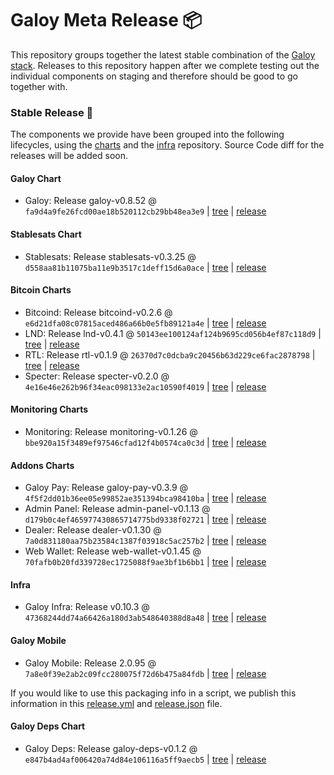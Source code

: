 # Galoy Meta Release 📦

This repository groups together the latest stable combination of the [Galoy stack](https://github.com/GaloyMoney/awesome-galoy#tech-components). 
Releases to this repository happen after we complete testing out the individual components on staging and therefore should be good to go together with.

### Stable Release 🎉

The components we provide have been grouped into the following lifecycles, using the [charts](https://github.com/GaloyMoney/charts) and the [infra](https://github.com/GaloyMoney/galoy-infra) repository. 
Source Code diff for the releases will be added soon.

#### Galoy Chart
- Galoy: Release galoy-v0.8.52 @ `fa9d4a9fe26fcd00ae18b520112cb29bb48ea3e9` | [tree](https://github.com/GaloyMoney/charts/tree/fa9d4a9fe26fcd00ae18b520112cb29bb48ea3e9/charts/galoy) | [release](https://github.com/GaloyMoney/charts/releases/tag/galoy-v0.8.52)

#### Stablesats Chart
- Stablesats: Release stablesats-v0.3.25 @ `d558aa81b11075ba11e9b3517c1deff15d6a0ace` | [tree](https://github.com/GaloyMoney/charts/tree/d558aa81b11075ba11e9b3517c1deff15d6a0ace/charts/stablesats) | [release](https://github.com/GaloyMoney/charts/releases/tag/stablesats-v0.3.25)

#### Bitcoin Charts
- Bitcoind: Release bitcoind-v0.2.6 @ `e6d21dfa08c07815aced486a66b0e5fb89121a4e` | [tree](https://github.com/GaloyMoney/charts/tree/e6d21dfa08c07815aced486a66b0e5fb89121a4e/charts/bitcoind) | [release](https://github.com/GaloyMoney/charts/releases/tag/bitcoind-v0.2.6)
- LND: Release lnd-v0.4.1 @ `50143ee100124af124b9695cd056b4ef87c118d9` | [tree](https://github.com/GaloyMoney/charts/tree/50143ee100124af124b9695cd056b4ef87c118d9/charts/lnd) | [release](https://github.com/GaloyMoney/charts/releases/tag/lnd-v0.4.1)
- RTL: Release rtl-v0.1.9 @ `26370d7c0dcba9c20456b63d229ce6fac2878798` | [tree](https://github.com/GaloyMoney/charts/tree/26370d7c0dcba9c20456b63d229ce6fac2878798/charts/rtl) | [release](https://github.com/GaloyMoney/charts/releases/tag/rtl-v0.1.9)
- Specter: Release specter-v0.2.0 @ `4e16e46e262b96f34eac098133e2ac10590f4019` | [tree](https://github.com/GaloyMoney/charts/tree/4e16e46e262b96f34eac098133e2ac10590f4019/charts/specter) | [release](https://github.com/GaloyMoney/charts/releases/tag/specter-v0.2.0)

#### Monitoring Charts
- Monitoring: Release monitoring-v0.1.26 @ `bbe920a15f3489ef97546cfad12f4b0574ca0c3d` | [tree](https://github.com/GaloyMoney/charts/tree/bbe920a15f3489ef97546cfad12f4b0574ca0c3d/charts/monitoring) | [release](https://github.com/GaloyMoney/charts/releases/tag/monitoring-v0.1.26)

#### Addons Charts
- Galoy Pay: Release galoy-pay-v0.3.9 @ `4f5f2dd01b36ee05e99852ae351394bca98410ba` | [tree](https://github.com/GaloyMoney/charts/tree/4f5f2dd01b36ee05e99852ae351394bca98410ba/charts/galoy-pay) | [release](https://github.com/GaloyMoney/charts/releases/tag/galoy-pay-v0.3.9)
- Admin Panel: Release admin-panel-v0.1.13 @ `d179b0c4ef465977430865714775bd9338f02721` | [tree](https://github.com/GaloyMoney/charts/tree/d179b0c4ef465977430865714775bd9338f02721/charts/admin-panel) | [release](https://github.com/GaloyMoney/charts/releases/tag/admin-panel-v0.1.13)
- Dealer: Release dealer-v0.1.30 @ `7a0d831180aa75b23584c1387f03918c5ac257b2` | [tree](https://github.com/GaloyMoney/charts/tree/7a0d831180aa75b23584c1387f03918c5ac257b2/charts/dealer) | [release](https://github.com/GaloyMoney/charts/releases/tag/dealer-v0.1.30)
- Web Wallet: Release web-wallet-v0.1.45 @ `70fafb0b20fd339728ec1725088f9ae3bf1b6bb1` | [tree](https://github.com/GaloyMoney/charts/tree/70fafb0b20fd339728ec1725088f9ae3bf1b6bb1/charts/web-wallet) | [release](https://github.com/GaloyMoney/charts/releases/tag/web-wallet-v0.1.45)

#### Infra

- Galoy Infra: Release v0.10.3 @ `47368244dd74a66426a180d3ab548640388d8a48` | [tree](https://github.com/GaloyMoney/galoy-infra/tree/47368244dd74a66426a180d3ab548640388d8a48) | [release](https://github.com/GaloyMoney/galoy-infra/releases/tag/v0.10.3)

#### Galoy Mobile

- Galoy Mobile: Release 2.0.95 @ `7a8e0f39e2ab2c09fcc280075f72d6b475a84fdb` | [tree](https://github.com/GaloyMoney/galoy-mobile/tree/7a8e0f39e2ab2c09fcc280075f72d6b475a84fdb) | [release](https://github.com/GaloyMoney/galoy-mobile/releases/tag/2.0.95)

If you would like to use this packaging info in a script, we publish this information in this [release.yml](./release.yml) and [release.json](./release.json) file.

#### Galoy Deps Chart
- Galoy Deps: Release galoy-deps-v0.1.2 @ `e847b4ad4af006420a74d84e106116a5ff9aecb5` | [tree](https://github.com/GaloyMoney/charts/tree/e847b4ad4af006420a74d84e106116a5ff9aecb5/charts/galoy-deps) | [release](https://github.com/GaloyMoney/charts/releases/tag/galoy-deps-v0.1.2)
